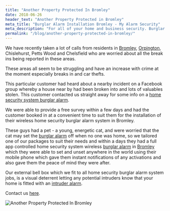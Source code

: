 ```yaml
---
title: "Another Property Protected In Bromley"
date: 2018-06-26
header_text: "Another Property Protected in Bromley"
meta_title: "Burglar Alarm Installation Bromley - My Alarm Security"
meta_description: "For all of your home and business security. Burglar Alarm Servicing, Burglar Alarm Installation, Alarm Battery and CCTV. Call 020 8302 4065 or email us."
permalink: "/blog/another-property-protected-in-bromley/"
---
```


We have recently taken a lot of calls from residents in [Bromley](/pages/bromley/), [Orpington](/pages/orpington/), Chislehurst, Petts Wood and Chelsfield who are worried about all the break ins being reported in these areas.

These areas all seem to be struggling and have an increase with crime at the moment especially breaks in and car thefts.

This particular customer had heard about a nearby incident on a Facebook group whereby a house near by had been broken into and lots of valuables stolen. This customer contacted us straight away for some info on a [home security system burglar alarm](/categories/burglar-alarms/).

We were able to provide a free survey within a few days and had the customer booked in at a convenient time to suit them for the installation of their wireless home security burglar alarm system in Bromley.

These guys had a pet - a young, energetic cat, and were worried that the cat may set the [burglar alarm](/categories/burglar-alarms/) off when no one was home, so we tailored one of our packages to suit their needs and within a days they had a full app controlled home security system wireless [burglar alarm](/categories/burglar-alarms/) in [Bromley](/pages/bromley/) which they were able to set and unset anywhere in the world using their mobile phone which gave them instant notifications of any activations and also gave them the peace of mind they were after.

Our external bell box which we fit to all home security burglar alarm system jobs, is a visual deterrent letting any potential intruders know that your home is fitted with an [intruder alarm](/categories/burglar-alarms/).

Contact us [here](/contact/).

![Another Property Protected In Bromley](https://res.cloudinary.com/kbs/image/upload/n86xv0hs7nodstiewsmt.jpg)